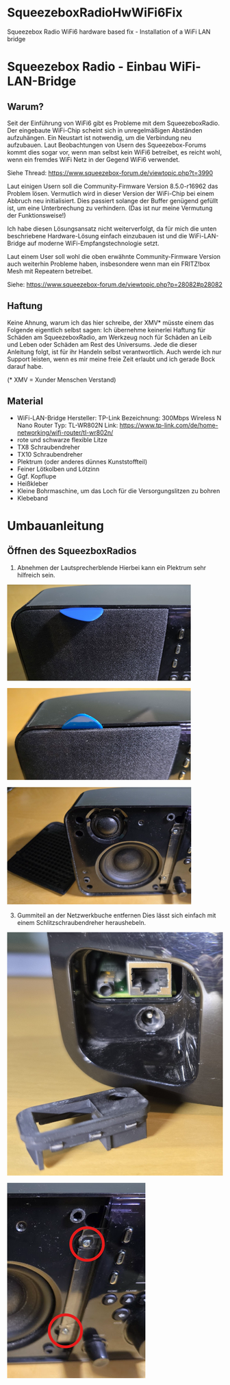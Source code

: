 # SqueezeboxRadioHwWiFi6Fix
Squeezebox Radio WiFi6 hardware based fix - Installation of a WiFi LAN bridge

# Squeezebox Radio - Einbau WiFi-LAN-Bridge 
## Warum?
Seit der Einführung von WiFi6 gibt es Probleme mit dem SqueezeboxRadio.
Der eingebaute WiFi-Chip scheint sich in unregelmäßigen Abständen aufzuhängen. Ein Neustart ist notwendig, um die Verbindung neu aufzubauen. Laut Beobachtungen von Usern des Squeezebox-Forums kommt dies sogar vor, wenn man selbst kein WiFi6 betreibet, es reicht wohl, wenn ein fremdes WiFi Netz in der Gegend WiFi6 verwendet.

Siehe Thread: https://www.squeezebox-forum.de/viewtopic.php?t=3990

Laut einigen Usern soll die Community-Firmware Version 8.5.0-r16962 das Problem lösen. Vermutlich wird in dieser Version der WiFi-Chip bei einem Abbruch neu initialisiert. Dies passiert solange der Buffer genügend gefüllt ist, um eine Unterbrechung zu verhindern. (Das ist nur meine Vermutung der Funktionsweise!)

Ich habe diesen Lösungsansatz nicht weiterverfolgt, da für mich die unten beschriebene Hardware-Lösung einfach einzubauen ist und die WiFi-LAN-Bridge auf moderne WiFi-Empfangstechnologie setzt.

Laut einem User soll wohl die oben erwähnte Community-Firmware Version auch weiterhin Probleme haben, insbesondere wenn man ein FRITZ!box Mesh mit Repeatern betreibet.

Siehe: https://www.squeezebox-forum.de/viewtopic.php?p=28082#p28082


## Haftung
Keine Ahnung, warum ich das hier schreibe, der XMV* müsste einem das Folgende eigentlich selbst sagen:
Ich übernehme keinerlei Haftung für Schäden am SqueezeboxRadio, am Werkzeug noch für Schäden an Leib und Leben oder Schäden am Rest des Universums. Jede die dieser Anleitung folgt, ist für ihr Handeln selbst verantwortlich.
Auch werde ich nur Support leisten, wenn es mir meine freie Zeit erlaubt und ich gerade Bock darauf habe.

(* XMV = Xunder Menschen Verstand)

## Material
-	WiFi-LAN-Bridge
  Hersteller: TP-Link
  Bezeichnung: 300Mbps Wireless N Nano Router
  Typ: TL-WR802N
  Link: https://www.tp-link.com/de/home-networking/wifi-router/tl-wr802n/
-	rote und schwarze flexible Litze
-	TX8 Schraubendreher
-	TX10 Schraubendreher
-	Plektrum (oder anderes dünnes Kunststoffteil)
-	Feiner Lötkolben und Lötzinn
-	Ggf. Kopflupe
-	Heißkleber
-	Kleine Bohrmaschine, um das Loch für die Versorgungslitzen zu bohren
-	Klebeband

# Umbauanleitung
## Öffnen des SqueezboxRadios
1. Abnehmen der Lautsprecherblende
Hierbei kann ein Plektrum sehr hilfreich sein.

![Abnehmen der Lautsprecherabdeckung](./pics/001.png)

![Abnehmen der Lautsprecherabdeckung](./pics/002.png)

![Abnehmen der Lautsprecherabdeckung](./pics/003.png)

3.	Gummiteil an der Netzwerkbuche entfernen
Dies lässt sich einfach mit einem Schlitzschraubendreher heraushebeln.

![Gummiteil Netzwerkbuchse ausbauen](./pics/004.png)

![TX8 Schrauben](./pics/005.png)

